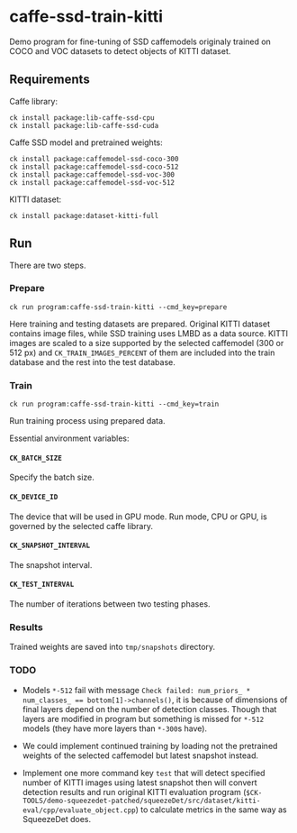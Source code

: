 # caffe-ssd-train-kitti

Demo program for fine-tuning of SSD caffemodels originaly trained on COCO and VOC datasets to detect objects of KITTI dataset.


## Requirements

Caffe library:
```
ck install package:lib-caffe-ssd-cpu
ck install package:lib-caffe-ssd-cuda
```

Caffe SSD model and pretrained weights:
```
ck install package:caffemodel-ssd-coco-300
ck install package:caffemodel-ssd-coco-512
ck install package:caffemodel-ssd-voc-300
ck install package:caffemodel-ssd-voc-512
```

KITTI dataset:
```
ck install package:dataset-kitti-full
```


## Run

There are two steps.

### Prepare

```
ck run program:caffe-ssd-train-kitti --cmd_key=prepare
```

Here training and testing datasets are prepared. Original KITTI dataset contains image files, while SSD training uses LMBD as a data source. KITTI images are scaled to a size supported by the selected caffemodel (300 or 512 px) and `CK_TRAIN_IMAGES_PERCENT` of them are included into the train database and the rest into the test database.

### Train
```
ck run program:caffe-ssd-train-kitti --cmd_key=train
```

Run training process using prepared data.

Essential anvironment variables:

#### `CK_BATCH_SIZE`
Specify the batch size.

#### `CK_DEVICE_ID`
The device that will be used in GPU mode. Run mode, CPU or GPU, is governed by the selected caffe library.

#### `CK_SNAPSHOT_INTERVAL`
The snapshot interval.

#### `CK_TEST_INTERVAL`
The number of iterations between two testing phases.


### Results

Trained weights are saved into `tmp/snapshots` directory.


### TODO

- Models `*-512` fail with message `Check failed: num_priors_ * num_classes_ == bottom[1]->channels()`, it is because of dimensions of final layers depend on the number of detection classes. Though that layers are modified in program but something is missed for `*-512` models (they have more layers than `*-300`s have).

- We could implement continued training by loading not the pretrained weights of the selected caffemodel but latest snapshot instead. 

- Implement one more command key `test` that will detect specified number of KITTI images using latest snapshot then will convert detection results and run original KITTI evaluation program (`$CK-TOOLS/demo-squeezedet-patched/squeezeDet/src/dataset/kitti-eval/cpp/evaluate_object.cpp`) to calculate metrics in the same way as SqueezeDet does.